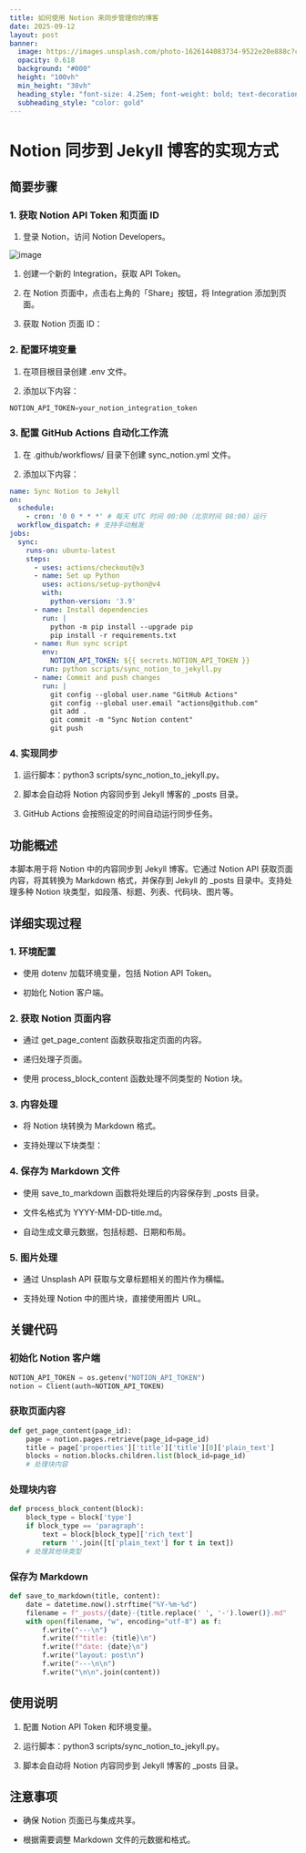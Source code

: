```yaml
---
title: 如何使用 Notion 来同步管理你的博客
date: 2025-09-12
layout: post
banner:
  image: https://images.unsplash.com/photo-1626144083734-9522e20e888c?crop=entropy&cs=tinysrgb&fit=max&fm=jpg&ixid=M3w2OTIwMzJ8MHwxfHJhbmRvbXx8fHx8fHx8fDE3NTc2NTg2NDR8&ixlib=rb-4.1.0&q=80&w=1080
  opacity: 0.618
  background: "#000"
  height: "100vh"
  min_height: "38vh"
  heading_style: "font-size: 4.25em; font-weight: bold; text-decoration: underline"
  subheading_style: "color: gold"
---
```


# Notion 同步到 Jekyll 博客的实现方式

## 简要步骤

### 1. 获取 Notion API Token 和页面 ID

1. 登录 Notion，访问 Notion Developers。

![image](https://prod-files-secure.s3.us-west-2.amazonaws.com/a7a0cc5a-89b9-4cda-8686-1fba0ca52f40/d19c1afe-dea5-4312-9333-786b0ba83054/image.png?X-Amz-Algorithm=AWS4-HMAC-SHA256&X-Amz-Content-Sha256=UNSIGNED-PAYLOAD&X-Amz-Credential=ASIAZI2LB4662OBM2225%2F20250912%2Fus-west-2%2Fs3%2Faws4_request&X-Amz-Date=20250912T063043Z&X-Amz-Expires=3600&X-Amz-Security-Token=IQoJb3JpZ2luX2VjEK3%2F%2F%2F%2F%2F%2F%2F%2F%2F%2FwEaCXVzLXdlc3QtMiJIMEYCIQDDHripCN8wuaflHXR0JYVmuasfc7WWsVmIT4rBWam5ywIhAOwC5Gi4nq7fGEKJjJica5F4cP0enCNOznM%2Br48K%2FHx7Kv8DCCYQABoMNjM3NDIzMTgzODA1IgyJD4exZCeWqqomzZ8q3AMZSP%2B0dr0hVzP%2BH%2BqTu9CW5YtjxL5dnUcPAQh4VOkqaQIMOyh5sgziJl%2FbuoMKhLC5MNsCRVewUtSPMex92OquAcJR1rMkGbc8OrPqt12vJbN2%2Fgf5p2XJNsqOyeG85HWmnac0lo5gzY7iH%2BQXUDsenxTWpVu4XfRMlL9lyU8hRiUX2ObcAb%2BzxBS5EBu1%2BBi3yKehqkX%2BY5m7fZanqTYr1pP1mdZw9yogXVN%2B5xCjoPX%2Beenw5ZAY0DW2zse5%2F8n%2BQlxcwATMcUjznUiRlRneKTFFeOx75nLjRNUoHxnyrx6n72bUxqhx2RYfwKFqc0Z3cW%2BuOVjobQIPyG8cAhYsd1bwHakjslQH2bEUgpjQZ7eMLwqmvLa%2FwKOxO%2FlQIuFbVQZVcYlc3TAPOzGsk%2FXSOjI%2Fxo63eM1jm9tEDglGWhsNYavJUyNQOTG%2FLciwiKPpSbMNo0ZKOlinw1%2FxCJgbO7MYVeBMaiWfhWF9UA8JppT3xNMWlRpbq8w34CFywmpBCta6H8PtcGxZdb%2Bwn2qIY6UZXUZyV9nsvj29B%2BhYD8SgmOcNxKPI3utU7j1ESSnlSy%2F4nnpPzttsgvvn%2FgKPXFxUqVFinMFOFyy7JIe5PzYfaj%2Fo6I4Oi0QwgjCG2I7GBjqkAddz8V0os0cYeFN88RBmX4U79oQke3k4I1uFlCpF1qbRhVEc3uZ7CiqyriKr2xCGfvyzCQU8%2BbQAPNtF0tDQJ7RhrfHl5xah5FbEsiHmPvTOY%2FZCpmsbuOXW1Y3CxlrakYYZTPniOyk6n4SJCPNIvz2BImCa1lATpRB3lWzyEhyQ1PyLdc82Pjmc2NyybQVnd8Nij4b5N8KnsNiWbW2s7svJhoho&X-Amz-Signature=db460559bba57b4a7a146081edf0dab8ea2e7ecb191fde4ae2f166b6dcae334a&X-Amz-SignedHeaders=host&x-amz-checksum-mode=ENABLED&x-id=GetObject)

1. 创建一个新的 Integration，获取 API Token。

1. 在 Notion 页面中，点击右上角的「Share」按钮，将 Integration 添加到页面。

1. 获取 Notion 页面 ID：


### 2. 配置环境变量

1. 在项目根目录创建 .env 文件。

1. 添加以下内容：

```javascript
NOTION_API_TOKEN=your_notion_integration_token
```

### 3. 配置 GitHub Actions 自动化工作流

1. 在 .github/workflows/ 目录下创建 sync_notion.yml 文件。

1. 添加以下内容：

```yaml
name: Sync Notion to Jekyll
on:
  schedule:
    - cron: '0 0 * * *' # 每天 UTC 时间 00:00（北京时间 08:00）运行
  workflow_dispatch: # 支持手动触发
jobs:
  sync:
    runs-on: ubuntu-latest
    steps:
      - uses: actions/checkout@v3
      - name: Set up Python
        uses: actions/setup-python@v4
        with:
          python-version: '3.9'
      - name: Install dependencies
        run: |
          python -m pip install --upgrade pip
          pip install -r requirements.txt
      - name: Run sync script
        env:
          NOTION_API_TOKEN: ${{ secrets.NOTION_API_TOKEN }}
        run: python scripts/sync_notion_to_jekyll.py
      - name: Commit and push changes
        run: |
          git config --global user.name "GitHub Actions"
          git config --global user.email "actions@github.com"
          git add .
          git commit -m "Sync Notion content"
          git push
```

### 4. 实现同步

1. 运行脚本：python3 scripts/sync_notion_to_jekyll.py。

1. 脚本会自动将 Notion 内容同步到 Jekyll 博客的 _posts 目录。

1. GitHub Actions 会按照设定的时间自动运行同步任务。

## 功能概述

本脚本用于将 Notion 中的内容同步到 Jekyll 博客。它通过 Notion API 获取页面内容，将其转换为 Markdown 格式，并保存到 Jekyll 的 _posts 目录中。支持处理多种 Notion 块类型，如段落、标题、列表、代码块、图片等。

## 详细实现过程

### 1. 环境配置

- 使用 dotenv 加载环境变量，包括 Notion API Token。

- 初始化 Notion 客户端。

### 2. 获取 Notion 页面内容

- 通过 get_page_content 函数获取指定页面的内容。

- 递归处理子页面。

- 使用 process_block_content 函数处理不同类型的 Notion 块。

### 3. 内容处理

- 将 Notion 块转换为 Markdown 格式。

- 支持处理以下块类型：


### 4. 保存为 Markdown 文件

- 使用 save_to_markdown 函数将处理后的内容保存到 _posts 目录。

- 文件名格式为 YYYY-MM-DD-title.md。

- 自动生成文章元数据，包括标题、日期和布局。

### 5. 图片处理

- 通过 Unsplash API 获取与文章标题相关的图片作为横幅。

- 支持处理 Notion 中的图片块，直接使用图片 URL。

## 关键代码

### 初始化 Notion 客户端

```python
NOTION_API_TOKEN = os.getenv("NOTION_API_TOKEN")
notion = Client(auth=NOTION_API_TOKEN)
```

### 获取页面内容

```python
def get_page_content(page_id):
    page = notion.pages.retrieve(page_id=page_id)
    title = page['properties']['title']['title'][0]['plain_text']
    blocks = notion.blocks.children.list(block_id=page_id)
    # 处理块内容
```

### 处理块内容

```python
def process_block_content(block):
    block_type = block['type']
    if block_type == 'paragraph':
        text = block[block_type]['rich_text']
        return ''.join([t['plain_text'] for t in text])
    # 处理其他块类型
```

### 保存为 Markdown

```python
def save_to_markdown(title, content):
    date = datetime.now().strftime("%Y-%m-%d")
    filename = f"_posts/{date}-{title.replace(' ', '-').lower()}.md"
    with open(filename, "w", encoding="utf-8") as f:
        f.write("---\n")
        f.write(f"title: {title}\n")
        f.write(f"date: {date}\n")
        f.write("layout: post\n")
        f.write("---\n\n")
        f.write("\n\n".join(content))
```

## 使用说明

1. 配置 Notion API Token 和环境变量。

1. 运行脚本：python3 scripts/sync_notion_to_jekyll.py。

1. 脚本会自动将 Notion 内容同步到 Jekyll 博客的 _posts 目录。

## 注意事项

- 确保 Notion 页面已与集成共享。

- 根据需要调整 Markdown 文件的元数据和格式。